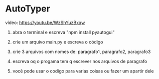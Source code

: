 # AutoTyper
vídeo: https://youtu.be/WzShYuzBxqw

1. abra o terminal e escreva "npm install pyautogui"

2. crie um arquivo main.py e escreva o código
 
3. crie 3 arquivos com nomes de: paragrafo1, paragrafo2, paragrafo3

4. escreva oq o progama tem q escrever nos arquivos de paragrafo

5. você pode usar o codigo para varias coisas ou fazer um apartir dele

